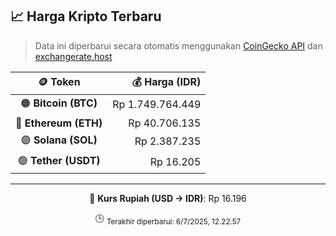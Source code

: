

<!-- HARGA_KRIPTO -->
## 📈 Harga Kripto Terbaru

> Data ini diperbarui secara otomatis menggunakan [CoinGecko API](https://www.coingecko.com/) dan [exchangerate.host](https://exchangerate.host/)

<div align="center">

| 🪙 Token | 💰 Harga (IDR) |
|:------:|---------------:|
| 🟠 **Bitcoin (BTC)**   | Rp 1.749.764.449 |
| 🔵 **Ethereum (ETH)**  | Rp 40.706.135 |
| 🟣 **Solana (SOL)**    | Rp 2.387.235 |
| 🟢 **Tether (USDT)**   | Rp 16.205 |

---

💱 **Kurs Rupiah (USD → IDR)**: Rp 16.196

🕒 <sub>Terakhir diperbarui: 6/7/2025, 12.22.57</sub>

</div>
<!-- /HARGA_KRIPTO -->